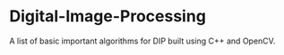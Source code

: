 # Digital-Image-Processing
A list of basic important algorithms for DIP built using C++ and OpenCV.<br>
